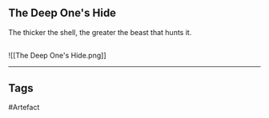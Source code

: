 ## The Deep One's Hide
The thicker the shell,
the greater the beast that hunts it.
## 
![[The Deep One's Hide.png]]

---
## Tags
#Artefact